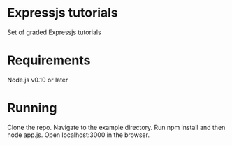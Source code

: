 Expressjs tutorials
===================

Set of graded Expressjs tutorials

Requirements
============

Node.js v0.10 or later

Running
=======

Clone the repo. Navigate to the example directory. Run npm install and then node app.js. Open localhost:3000 in the browser.
